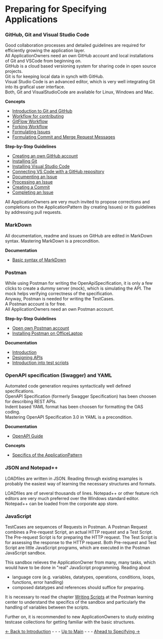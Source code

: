 # Preparing for Specifying Applications

### GitHub, Git and Visual Studio Code

Good collaboration processes and detailed guidelines are required for efficiently growing the application layer.  
All ApplicationOwners need an own GitHub account and local installations of Git and VSCode from beginning on.  
GitHub is a cloud based versioning system for sharing code in open source projects.  
Git is for keeping local data in synch with GitHub.  
Visual Studio Code is an advanced editor, which is very well integrating Git into its grafical user interface.  
Both, Git and VisualStudioCode are available for Linux, Windows and Mac.

**Concepts**
* [Introduction to Git and GitHub](./Introduction2Git/Introduction2Git.md)
* [Workflow for contributing](./WorkflowForContributing/WorkflowForContributing.md)
* [GitFlow Workflow](./GitFlowWorkflow/GitFlowWorkflow.md)
* [Forking Workflow](./ForkingWorkflow/ForkingWorkflow.md)
* [Formulating Issues](./FormulatingIssues/FormulatingIssues.md)
* [Formulating Commit and Merge Request Messages](./FormulatingCommitMessages/FormulatingCommitMessages.md)

**Step-by-Step Guidelines**
* [Creating an own GitHub account](./OwnGitHubAccount/OwnGitHubAccount.md)
* [Installing Git](./InstallingGit/InstallingGit.md)
* [Installing Visual Studio Code](./InstallingVSCode/InstallingVSCode.md)
* [Connecting VS Code with a GitHub repository](./VSCode2GitHub/VSCode2GitHub.md)
* [Documenting an Issue](./DocumentingAnIssue/DocumentingAnIssue.md)
* [Processing an Issue](./ProcessingAnIssue/ProcessingAnIssue.md)
* [Creating a Commit](./CreatingCommit/CreatingCommit.md)
* [Completing an Issue](./CreatingMergeRequest/CreatingMergeRequest.md)

All ApplicationOwners are very much invited to propose corrections and completions on the ApplicationPattern (by creating Issues) or its guidelines by addressing pull requests.

### MarkDown

All documentation, readme and issues on GitHub are edited in MarkDown syntax. Mastering MarkDown is a precondition.

**Documentation**
* [Basic syntax of MarkDown](https://www.markdownguide.org/basic-syntax/)

### Postman

While using Postman for writing the OpenApiSpecification, it is only a few clicks to create a dummy server (mock), which is simulating the API. The mock helps verifying correctness of the specification.  
Anyway, Postman is needed for writing the TestCases.  
A Postman account is for free.  
All ApplicationOwners need an own Postman account.  

**Step-by-Step Guidelines**
* [Open own Postman account](./OwnPostmanAccount/OwnPostmanAccount.md) 
* [Installing Postman on OfficeLaptop](./InstallingPostman/InstallingPostman.md)

**Documentation**
* [Introduction](https://learning.postman.com/docs/getting-started/introduction/)
* [Designing APIs](https://learning.postman.com/docs/designing-and-developing-your-api/the-api-workflow/)
* [Introduction into test scripts](https://learning.postman.com/docs/writing-scripts/intro-to-scripts/)

### OpenAPI specification (Swagger) and YAML

Automated code generation requires syntactically well defined specifications.  
OpenAPI Specification (formerly Swagger Specification) has been choosen for describing REST APIs.  
Indent based YAML format has been choosen for formatting the OAS coding.  
Mastering OpenAPI Specification 3.0 in YAML is a precondition.  

**Documentation**
* [OpenAPI Guide](https://swagger.io/docs/specification/basic-structure/)

**Concepts**
* [Specifics of the ApplicationPattern](./OasBasedOnApplicationPattern/OasBasedOnApplicationPattern.md)

### JSON and Notepad++

LOADfiles are written in JSON. Reading through existing examples is probably the easiest way of learning the necessary structures and formats.

LOADfiles are of several thousands of lines. Notepad++ or other feature rich editors are very much preferred over the Windows standard editor. Notepad++ can be loaded from the corporate app store.

### JavaScript

TestCases are sequences of Requests in Postman. A Postman Request combines a Pre-request Script, an actual HTTP request and a Test Script. The Pre-request Script is for preparing the HTTP request. The Test Script is for assessing the response to the HTTP request. Both Pre-request and Test Script are little JavaScript programs, which are executed in the Postman JavaScript sandbox.

This sandbox relieves the ApplicationOwner from many, many tasks, which would have to be done in "real" JavaScript programming.
Reading about
* language core (e.g. variables, datatypes, operations, conditions, loops, functions, error handling)
* composed datatypes and references
should suffice for preparing.

It is necessary to read the chapter [Writing Scripts](https://learning.postman.com/docs/writing-scripts/intro-to-scripts/) at the Postman learning center to understand the specifics of the sandbox and particularly the handling of variables between the scripts.

Further on, it is recommended to new ApplicationOwners to study existing testcase collections for getting familiar with the basic structures.


[<- Back to Introduction](../Introduction/Introduction.md) - - - [Up to Main](../Main.md) - - - [Ahead to Specifying ->](../SpecifyingApplications/SpecifyingApplications.md)
